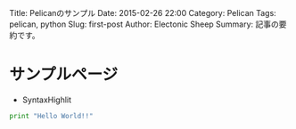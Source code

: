 Title: Pelicanのサンプル
Date: 2015-02-26 22:00
Category: Pelican
Tags: pelican, python
Slug: first-post
Author: Electonic Sheep
Summary: 記事の要約です。

# サンプルページ

- SyntaxHighlit

 ```python
 print "Hello World!!"
 ```
